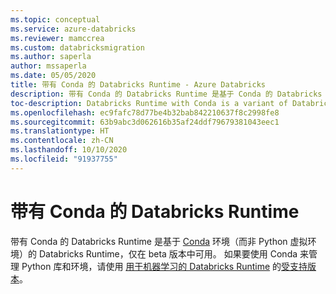 ```yaml
---
ms.topic: conceptual
ms.service: azure-databricks
ms.reviewer: mamccrea
ms.custom: databricksmigration
ms.author: saperla
author: mssaperla
ms.date: 05/05/2020
title: 带有 Conda 的 Databricks Runtime - Azure Databricks
description: 带有 Conda 的 Databricks Runtime 是基于 Conda 的 Databricks Runtime 试验版本，它不再可用。 请改为用于机器学习的 Databricks Runtime。
toc-description: Databricks Runtime with Conda is a variant of Databricks Runtime that provides an optimized list of default packages and a flexible Python environment that enables maximum control over packages.
ms.openlocfilehash: ec9fafc78d77be4b32bab842210637f8c2998fe8
ms.sourcegitcommit: 63b9abc3d062616b35af24ddf79679381043eec1
ms.translationtype: HT
ms.contentlocale: zh-CN
ms.lasthandoff: 10/10/2020
ms.locfileid: "91937755"
---
```

# <a name="databricks-runtime-with-conda"></a><a id="condaruntime"> </a><a id="databricks-runtime-with-conda"> </a>带有 Conda 的 Databricks Runtime

带有 Conda 的 Databricks Runtime 是基于 [Conda](https://docs.conda.io/en/latest/) 环境（而非 Python 虚拟环境）的 Databricks Runtime，仅在 beta 版本中可用。 如果要使用 Conda 来管理 Python 库和环境，请使用 [用于机器学习的 Databricks Runtime](mlruntime.md) 的[受支持版本](../release-notes/runtime/releases.md#supported-releases)。